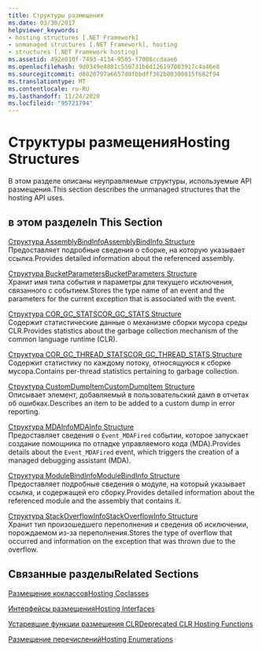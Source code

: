 ```yaml
---
title: Структуры размещения
ms.date: 03/30/2017
helpviewer_keywords:
- hosting structures [.NET Framework]
- unmanaged structures [.NET Framework], hosting
- structures [.NET Framework hosting]
ms.assetid: 492e010f-7493-4134-9505-f7008ccdaae6
ms.openlocfilehash: 9d0349e4801c550731b6d126197003917c4a46e8
ms.sourcegitcommit: d8020797a6657d0fbbdff362b80300815f682f94
ms.translationtype: MT
ms.contentlocale: ru-RU
ms.lasthandoff: 11/24/2020
ms.locfileid: "95721794"
---
```

# <a name="hosting-structures"></a><span data-ttu-id="5ddc5-102">Структуры размещения</span><span class="sxs-lookup"><span data-stu-id="5ddc5-102">Hosting Structures</span></span>

<span data-ttu-id="5ddc5-103">В этом разделе описаны неуправляемые структуры, используемые API размещения.</span><span class="sxs-lookup"><span data-stu-id="5ddc5-103">This section describes the unmanaged structures that the hosting API uses.</span></span>  
  
## <a name="in-this-section"></a><span data-ttu-id="5ddc5-104">в этом разделе</span><span class="sxs-lookup"><span data-stu-id="5ddc5-104">In This Section</span></span>  

 [<span data-ttu-id="5ddc5-105">Структура AssemblyBindInfo</span><span class="sxs-lookup"><span data-stu-id="5ddc5-105">AssemblyBindInfo Structure</span></span>](assemblybindinfo-structure.md)  
 <span data-ttu-id="5ddc5-106">Предоставляет подробные сведения о сборке, на которую указывает ссылка.</span><span class="sxs-lookup"><span data-stu-id="5ddc5-106">Provides detailed information about the referenced assembly.</span></span>  
  
 [<span data-ttu-id="5ddc5-107">Структура BucketParameters</span><span class="sxs-lookup"><span data-stu-id="5ddc5-107">BucketParameters Structure</span></span>](bucketparameters-structure.md)  
 <span data-ttu-id="5ddc5-108">Хранит имя типа события и параметры для текущего исключения, связанного с событием.</span><span class="sxs-lookup"><span data-stu-id="5ddc5-108">Stores the type name of an event and the parameters for the current exception that is associated with the event.</span></span>  
  
 [<span data-ttu-id="5ddc5-109">Структура COR_GC_STATS</span><span class="sxs-lookup"><span data-stu-id="5ddc5-109">COR_GC_STATS Structure</span></span>](cor-gc-stats-structure.md)  
 <span data-ttu-id="5ddc5-110">Содержит статистические данные о механизме сборки мусора среды CLR.</span><span class="sxs-lookup"><span data-stu-id="5ddc5-110">Provides statistics about the garbage collection mechanism of the common language runtime (CLR).</span></span>  
  
 [<span data-ttu-id="5ddc5-111">Структура COR_GC_THREAD_STATS</span><span class="sxs-lookup"><span data-stu-id="5ddc5-111">COR_GC_THREAD_STATS Structure</span></span>](cor-gc-thread-stats-structure.md)  
 <span data-ttu-id="5ddc5-112">Содержит статистику по каждому потоку, относящуюся к сборке мусора.</span><span class="sxs-lookup"><span data-stu-id="5ddc5-112">Contains per-thread statistics pertaining to garbage collection.</span></span>  
  
 [<span data-ttu-id="5ddc5-113">Структура CustomDumpItem</span><span class="sxs-lookup"><span data-stu-id="5ddc5-113">CustomDumpItem Structure</span></span>](customdumpitem-structure.md)  
 <span data-ttu-id="5ddc5-114">Описывает элемент, добавляемый в пользовательский дамп в отчетах об ошибках.</span><span class="sxs-lookup"><span data-stu-id="5ddc5-114">Describes an item to be added to a custom dump in error reporting.</span></span>  
  
 [<span data-ttu-id="5ddc5-115">Структура MDAInfo</span><span class="sxs-lookup"><span data-stu-id="5ddc5-115">MDAInfo Structure</span></span>](mdainfo-structure.md)  
 <span data-ttu-id="5ddc5-116">Предоставляет сведения о `Event_MDAFired` событии, которое запускает создание помощника по отладке управляемого кода (MDA).</span><span class="sxs-lookup"><span data-stu-id="5ddc5-116">Provides details about the `Event_MDAFired` event, which triggers the creation of a managed debugging assistant (MDA).</span></span>  
  
 [<span data-ttu-id="5ddc5-117">Структура ModuleBindInfo</span><span class="sxs-lookup"><span data-stu-id="5ddc5-117">ModuleBindInfo Structure</span></span>](modulebindinfo-structure.md)  
 <span data-ttu-id="5ddc5-118">Предоставляет подробные сведения о модуле, на который указывает ссылка, и содержащей его сборку.</span><span class="sxs-lookup"><span data-stu-id="5ddc5-118">Provides detailed information about the referenced module and the assembly that contains it.</span></span>  
  
 [<span data-ttu-id="5ddc5-119">Структура StackOverflowInfo</span><span class="sxs-lookup"><span data-stu-id="5ddc5-119">StackOverflowInfo Structure</span></span>](stackoverflowinfo-structure.md)  
 <span data-ttu-id="5ddc5-120">Хранит тип произошедшего переполнения и сведения об исключении, порождаемом из-за переполнения.</span><span class="sxs-lookup"><span data-stu-id="5ddc5-120">Stores the type of overflow that occurred and information on the exception that was thrown due to the overflow.</span></span>  
  
## <a name="related-sections"></a><span data-ttu-id="5ddc5-121">Связанные разделы</span><span class="sxs-lookup"><span data-stu-id="5ddc5-121">Related Sections</span></span>  

 [<span data-ttu-id="5ddc5-122">Размещение коклассов</span><span class="sxs-lookup"><span data-stu-id="5ddc5-122">Hosting Coclasses</span></span>](hosting-coclasses.md)  
  
 [<span data-ttu-id="5ddc5-123">Интерфейсы размещения</span><span class="sxs-lookup"><span data-stu-id="5ddc5-123">Hosting Interfaces</span></span>](hosting-interfaces.md)  
  
 [<span data-ttu-id="5ddc5-124">Устаревшие функции размещения CLR</span><span class="sxs-lookup"><span data-stu-id="5ddc5-124">Deprecated CLR Hosting Functions</span></span>](deprecated-clr-hosting-functions.md)  
  
 [<span data-ttu-id="5ddc5-125">Размещение перечислений</span><span class="sxs-lookup"><span data-stu-id="5ddc5-125">Hosting Enumerations</span></span>](hosting-enumerations.md)
